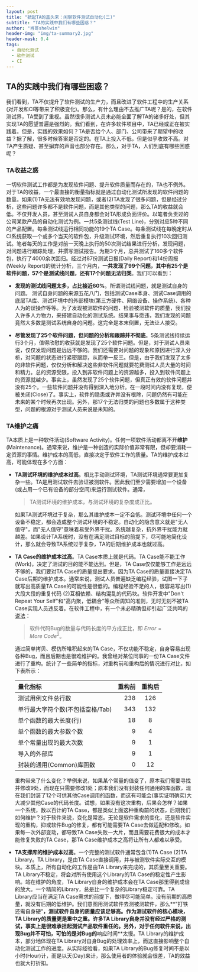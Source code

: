```yaml
---
layout: post
title: "掀起TA的盖头来：闲聊软件测试自动化(二)"
subtitle: "TA的实践中我们有哪些困惑？"
author: "肖哥shelwin"
header-img: "img/ta-summary2.jpg"
header-mask: 0.4
tags:
  - 自动化测试
  - 软件测试
  - CI
---
```


## TA的实践中我们有哪些困惑？
我们看到，TA不仅提升了软件测试的生产力，而且改进了软件工程中的生产关系(对开发和CI等带来了积极变化)。那么，有什么理由不去推广TA呢？是的，在软件测试界，TA受到了重视。虽然很多测试人员未必能全面了解TA的诸多好处，但其实现TA的愿望普遍是强烈的。我们看到，在许多软件项目中，TA已经或正在被实践着。但是，实践的效果如何？TA是否给个人、部门、公司带来了期望中的收益？据了解，很多时候答案是否定的。在TA上投入不低，但是似乎收效不高。对TA产生质疑、甚至摒弃的声音也部分存在。那么，对于TA，人们到底有哪些困惑呢？
### TA收益之惑
一切软件测试工作都是为发现软件问题、提升软件质量而存在的，TA也不例外。对于TA的收益，一个最直接的衡量指标就是通过自动化测试所发现的软件问题的数量。如果(1)TA无法有效地发现问题，或者(2)TA发现了很多问题，但是经过分析，这些问题许多都不是软件问题，而是其他类型的问题，那么TA的收益就会低。不仅开发人员，甚至测试人员自身都会对TA形成负面评价。以笔者负责过的公司某款产品的自动化测试为例。一共5条测试线(Test Line)，分别对应5种不同的产品配置。每条测试线运行相同功能的19个TA  Case。每条测试线在每晚定时从CI系统获取一个或多个当天的软件包，升级测试环境，然后重复执行10次回归测试。笔者每天的工作是对前一天晚上执行的50次测试结果进行分析，发现问题，对问题进行跟踪处理，并撰写测试报告。为期3个月，总共测试了160多个软件包，执行了4000余次回归。经过对87份测试日报(Daily Report)和14份周报(Weekly Report)的统计分析，三个月内，**一共发现了99个问题，其中有25个是软件问题，57个是测试线问题，还有17个问题无法归类**。我们可以看到：

- **发现的测试线问题太多，占比接近60%**。所谓测试线问题，就是测试自身的问题。 测试自身问题的来源五花八门，包括测试Case本身、测试Case调用的底层TA库、测试环境中的外部模块(第三方硬件、网络设备、操作系统)、各种人为的误操作等等。为了发现被测软件的问题、检验被测软件的质量，我们投入许多人力物力，来搭建自动化的测试系统。结果事与愿违，我们发现的问题竟然大多数是测试系统自身的问题。这完全是本末倒置，无法让人接受。

- **尽管发现了25个软件问题，但问题的分析和跟踪并不彻底**。5条测试线持续运行3个月，值得欣慰的收获就是发现了25个软件问题。但是，对于测试人员来说，仅仅发现问题是远远不够的。我们还需要对问题的现象和原因进行深入分析，对问题的状态进行紧密跟踪，从而举一反三。但是，由于我们发现了太多的非软件问题，仅仅分析和解决这些非软件问题就要花费测试人员大量的时间和精力。总的资源受限，投入到非软件问题上的资源越多，投入到软件问题上的资源就越少。事实上，虽然发现了25个软件问题，但真正有效的软件问题并没有25个。一些软件问题并没有得到深入地分析。在一段时间内没有复现，便被关闭(Close)了。事实上，软件的隐患或许并没有根除，问题仍然有可能在未来的某个时候再次出现。另外，那17个无法归类的问题也多数属于这种类型，问题的根源对于测试人员来说是未知的。
### TA维护之痛
TA本质上是一种软件活动(Software Activity)。任何一项软件活动都离不开**维护**(Maintenance)。通常来说，维护是一种创造的实际价值非常有限，但却要消耗一定资源的事情。维护成本的高低，直接决定于软件工作的质量。TA的维护成本过高，可能体现在多个方面：

- **TA测试环境的维护成本过高**。相比手动测试环境，TA测试环境通常要更加复杂一些。TA是用测试软件去验证被测软件。因此我们至少需要增加一个设备(或占用一个已有设备的部分空间)来运行测试软件。通常，
    > TA测试环境的维护成本，与测试环境的复杂度成正比。

    如果TA测试环境过于复杂，那么其维护成本一定不会低。测试环境中任何一个设备不稳定，都会造成整个测试环境的不稳定。自动化的隐含意义就是"无人值守"，而"无人值守"意味着易受外界干扰。系统越复杂，抗外界干扰能力就越差。如果设计TA系统时，没有在满足测试目标的前提下，尽可能地简化设计，那么就会导致TA系统过于复杂，TA的后期维护成本也就过高。

- **TA Case的维护成本过高**。TA Case本质上就是代码。TA Case能不能工作(Work)，决定了测试的目的能不能达到。但是，TA Case仅仅能够工作是远远不够的，我们要对TA Case的质量提出要求。因为TA Case的质量直接决定TA Case后期的维护成本。通常来说，测试人员普遍缺乏编程经验，试图一下子就写出高质量TA Case的可能性是很低的。编程经验不足的人，很容易写出(1) 大段大段的重复代码 (2)互相依赖、结构混乱的代码块。软件开发中"Don't Repeat Your Self"和"高内聚，低耦合"等众所周知的准则，无时无刻不被TA Case实现人员违反着。在软件工程中，有一个未必精确但却引起广泛共鸣的[说法](http://rebrn.com/re/the-first-law-of-software-quality-868466/)：

    > 软件代码Bug的数量与代码长度的平方成正比，即 $Error = More\ Code ^2$。

    通过简单拷贝、模仿所堆积起来的TA Case，不仅功能不稳定，自身容易出现各种Bug，而且后期也是很难维护的。我曾经对某位同事的一份TA Case文件进行了重构。统计了一些简单的指标，对重构前和重构后的情况进行对比，如下表所示：

    | 量化指标      |    重构前 | 重构后  |
    | :-------- | --------:| :--: |
    | 测试用例文件总行数  | 238 |  126   |
    | 单行最大字符个数(不包括空格/Tab)   |   343 |  132  |
    | 单个函数的最大长度(行)      |    18 | 8  |
    | 单个函数的最大参数个数     |    9 | 4  |
	| 单个常量出现的最大次数     |    9 | 1  |
	| 导入的外部库      |    9 | 1  |
	| 封装的通用(Common)库函数      |    0 | 12  |


	重构带来了什么变化？举例来说，如果某个常量的值变了，原本我们需要寻找并修改9处，而现在只需要修改1处；原本我们没有封装任何通用的库函数，现在我们封装了12个可供其他Case调用的函数，而这有可能会(事实证明确实)大大减少其他Case的代码长度。试想，如果没有这次重构，后果会怎样？如果一个系统，数以百计的TA Case，都是类似上面这种重构前的状态，后期我们如何维护？对于软件来说，变化是常态。无论是软件需求的变化，还是软件实现的重构，抑或软件Bug的修复，都有可能需要TA Case去做适配和修改。如果每一次外部变动，都导致TA Case失败一大片，而且需要花费很大的成本才能修复失败的TA Case，那TA Case维护成本之高将让所有人都难以承受。


- **TA支撑库的维护成本过高**。一个完整的测试软件通常包含(1)TA Case (2)TA Library。TA Library，是由TA Case直接调用，并与被测软件实际交互的模块。本质上，所有自动化的工作是由TA Library来完成的，其质量至关重要。TA Library不稳定，将会对所有使用这个Library的TA Case的稳定性产生影响。站在维护的角度，TA Library自身的维护成本会在TA Case那里得到成倍的放大。一个精简的Library，总是比一个复杂的Library稳定可靠。TA Library应当在满足TA Case需求的前提下，做得尽可能简单。没有前期的高质量，就没有后期的低维护。我们意图用测试软件去测被测软件，那么**"打铁还需自身硬"**，测试软件自身的质量应该足够高。作为测试软件的核心模块，TA Library的质量更是重中之重。许多TA Library自身并没有经过严格的测试，事实上是很难承担起测试产品软件重任的。另外，对于任何软件来说，出现Bug并不可怕，可怕的是对Bug的**响应时间**太慢。TA Library的维护成本，部分地体现在TA Library对自身Bug的处理效率上，而这直接影响整个自动化测试工作的进度。从实际经验看，如果TA Library的Bug修复时间不是以小时(Hour)计，而是以天(Day)来计，那么使用者的体验就会很差，TA的效益也就大打折扣。